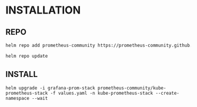 # INSTALLATION


## REPO 
```bash
helm repo add prometheus-community https://prometheus-community.github.io/helm-charts

helm repo update
```

## INSTALL

```
helm upgrade -i grafana-prom-stack prometheus-community/kube-prometheus-stack -f values.yaml -n kube-prometheus-stack --create-namespace --wait
```

